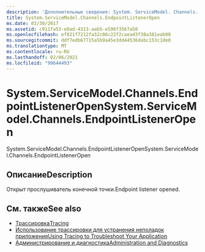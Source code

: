 ```yaml
---
description: 'Дополнительные сведения: System. ServiceModel. Channels. Ендпоинтлистенеропен'
title: System.ServiceModel.Channels.EndpointListenerOpen
ms.date: 03/30/2017
ms.assetid: c911fa53-e0ad-4313-aab5-e596f3567a50
ms.openlocfilehash: ef021f7212fa32c06c22f2caead3f38a381eab08
ms.sourcegitcommit: ddf7edb67715a5b9a45e3dd44536dabc153c1de0
ms.translationtype: MT
ms.contentlocale: ru-RU
ms.lasthandoff: 02/06/2021
ms.locfileid: "99644493"
---
```

# <a name="systemservicemodelchannelsendpointlisteneropen"></a><span data-ttu-id="ac83d-103">System.ServiceModel.Channels.EndpointListenerOpen</span><span class="sxs-lookup"><span data-stu-id="ac83d-103">System.ServiceModel.Channels.EndpointListenerOpen</span></span>

<span data-ttu-id="ac83d-104">System.ServiceModel.Channels.EndpointListenerOpen</span><span class="sxs-lookup"><span data-stu-id="ac83d-104">System.ServiceModel.Channels.EndpointListenerOpen</span></span>  
  
## <a name="description"></a><span data-ttu-id="ac83d-105">Описание</span><span class="sxs-lookup"><span data-stu-id="ac83d-105">Description</span></span>  

 <span data-ttu-id="ac83d-106">Открыт прослушиватель конечной точки.</span><span class="sxs-lookup"><span data-stu-id="ac83d-106">Endpoint listener opened.</span></span>  
  
## <a name="see-also"></a><span data-ttu-id="ac83d-107">См. также</span><span class="sxs-lookup"><span data-stu-id="ac83d-107">See also</span></span>

- [<span data-ttu-id="ac83d-108">Трассировка</span><span class="sxs-lookup"><span data-stu-id="ac83d-108">Tracing</span></span>](index.md)
- [<span data-ttu-id="ac83d-109">Использование трассировки для устранения неполадок приложения</span><span class="sxs-lookup"><span data-stu-id="ac83d-109">Using Tracing to Troubleshoot Your Application</span></span>](using-tracing-to-troubleshoot-your-application.md)
- [<span data-ttu-id="ac83d-110">Администрирование и диагностика</span><span class="sxs-lookup"><span data-stu-id="ac83d-110">Administration and Diagnostics</span></span>](../index.md)
